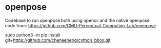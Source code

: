 # openpose

Codebase to run openpose both using opencv and the native openpose code from:
https://github.com/CMU-Perceptual-Computing-Lab/openpose

sudo python3 -m pip install git+https://github.com/cheneeheng/cython_bbox.git